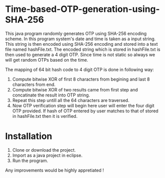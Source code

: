 # Time-based-OTP-generation-using-SHA-256
This java program randomly generates OTP using SHA-256 encoding scheme. In this program system's date and time is taken as a input string. This string is then encoded using SHA-256 encoding and stored into a text file named hashFile.txt. The encoded string which is stored in hashFile.txt is then used to generate a 4 digit OTP. Since time is not static so always we will get random OTPs based on the time. 

The mapping of 64 bit hash code to 4 digit OTP is done in following way:
1. Compute bitwise XOR of first 8 characters from begining and last 8 characters from end.
2. Compute bitwise XOR of two results came from first step and concatinate the result into OTP string.
3. Repeat this step untill all the 64 characters are traversed.
4. Now OTP verification step will begin here user will enter the four digit OTP provided. If hash of OTP entered by user matches to that of stored in hashFile.txt then it is verified.

# Installation
1. Clone or download the project.
2. Import as a java project in eclipse.
3. Run the program.

Any improvements would be highly appretiated ! 
